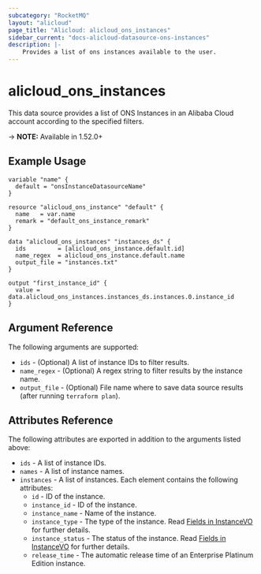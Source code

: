 ```yaml
---
subcategory: "RocketMQ"
layout: "alicloud"
page_title: "Alicloud: alicloud_ons_instances"
sidebar_current: "docs-alicloud-datasource-ons-instances"
description: |-
    Provides a list of ons instances available to the user.
---
```


# alicloud\_ons\_instances

This data source provides a list of ONS Instances in an Alibaba Cloud account according to the specified filters.

-> **NOTE:** Available in 1.52.0+

## Example Usage

```
variable "name" {
  default = "onsInstanceDatasourceName"
}

resource "alicloud_ons_instance" "default" {
  name   = var.name
  remark = "default_ons_instance_remark"
}

data "alicloud_ons_instances" "instances_ds" {
  ids         = [alicloud_ons_instance.default.id]
  name_regex  = alicloud_ons_instance.default.name
  output_file = "instances.txt"
}

output "first_instance_id" {
  value = data.alicloud_ons_instances.instances_ds.instances.0.instance_id
}
```

## Argument Reference

The following arguments are supported:

* `ids` - (Optional) A list of instance IDs to filter results.
* `name_regex` - (Optional) A regex string to filter results by the instance name. 
* `output_file` - (Optional) File name where to save data source results (after running `terraform plan`).

## Attributes Reference

The following attributes are exported in addition to the arguments listed above:

* `ids` - A list of instance IDs.
* `names` - A list of instance names.
* `instances` - A list of instances. Each element contains the following attributes:
  * `id` - ID of the instance.
  * `instance_id` - ID of the instance.
  * `instance_name` - Name of the instance.
  * `instance_type` - The type of the instance. Read [Fields in InstanceVO](https://www.alibabacloud.com/help/doc-detail/106351.html) for further details.
  * `instance_status` - The status of the instance. Read [Fields in InstanceVO](https://www.alibabacloud.com/help/doc-detail/106351.html) for further details.
  * `release_time` - The automatic release time of an Enterprise Platinum Edition instance.
